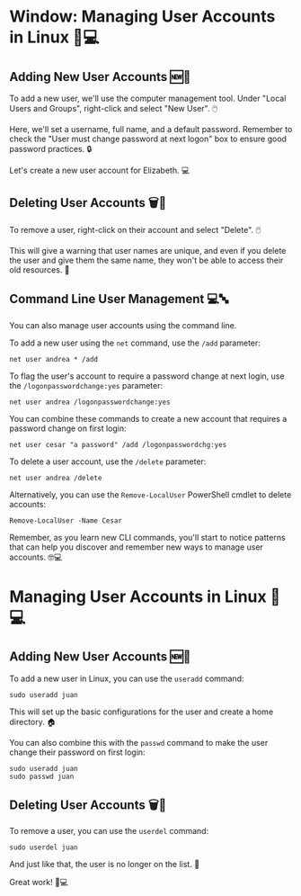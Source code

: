 # Window: Managing User Accounts in Linux 👥💻

## Adding New User Accounts 🆕👤
To add a new user, we'll use the computer management tool. Under "Local Users and Groups", right-click and select "New User". 🖱️

Here, we'll set a username, full name, and a default password. Remember to check the "User must change password at next logon" box to ensure good password practices. 🔒

Let's create a new user account for Elizabeth. 💻

## Deleting User Accounts 🗑️👤
To remove a user, right-click on their account and select "Delete". 🖱️

This will give a warning that user names are unique, and even if you delete the user and give them the same name, they won't be able to access their old resources. 🚫

## Command Line User Management 💻🔤
You can also manage user accounts using the command line. 

To add a new user using the `net` command, use the `/add` parameter:
```
net user andrea * /add
```

To flag the user's account to require a password change at next login, use the `/logonpasswordchange:yes` parameter:
```
net user andrea /logonpasswordchange:yes
```

You can combine these commands to create a new account that requires a password change on first login:
```
net user cesar "a password" /add /logonpasswordchg:yes
```

To delete a user account, use the `/delete` parameter:
```
net user andrea /delete
```

Alternatively, you can use the `Remove-LocalUser` PowerShell cmdlet to delete accounts:
```
Remove-LocalUser -Name Cesar
```

Remember, as you learn new CLI commands, you'll start to notice patterns that can help you discover and remember new ways to manage user accounts. 🤓💻

# Managing User Accounts in Linux 👥💻

## Adding New User Accounts 🆕👤
To add a new user in Linux, you can use the `useradd` command:

```
sudo useradd juan
```

This will set up the basic configurations for the user and create a home directory. 🏠

You can also combine this with the `passwd` command to make the user change their password on first login:

```
sudo useradd juan
sudo passwd juan
```

## Deleting User Accounts 🗑️👤
To remove a user, you can use the `userdel` command:

```
sudo userdel juan
```

And just like that, the user is no longer on the list. 📜

Great work! 👏💻